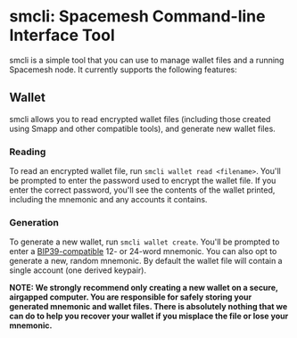 # smcli: Spacemesh Command-line Interface Tool

smcli is a simple tool that you can use to manage wallet files and a running Spacemesh node. It currently supports the following features:

## Wallet

smcli allows you to read encrypted wallet files (including those created using Smapp and other compatible tools), and generate new wallet files.

### Reading

To read an encrypted wallet file, run `smcli wallet read <filename>`. You'll be prompted to enter the password used to encrypt the wallet file. If you enter the correct password, you'll see the contents of the wallet printed, including the mnemonic and any accounts it contains.

### Generation

To generate a new wallet, run `smcli wallet create`. You'll be prompted to enter a [BIP39-compatible](https://github.com/bitcoin/bips/blob/master/bip-0039.mediawiki) 12- or 24-word mnemonic. You can also opt to generate a new, random mnemonic. By default the wallet file will contain a single account (one derived keypair).

**NOTE: We strongly recommend only creating a new wallet on a secure, airgapped computer. You are responsible for safely storing your generated mnemonic and wallet files. There is absolutely nothing that we can do to help you recover your wallet if you misplace the file or lose your mnemonic.**
